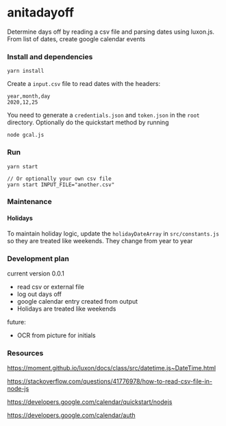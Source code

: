 # anitadayoff
Determine days off by reading a csv file and parsing dates using luxon.js. From list of dates, create google calendar events

### Install and dependencies
```
yarn install
```

Create a `input.csv` file to read dates with the headers:
```
year,month,day
2020,12,25
```


You need to generate a `credentials.json` and `token.json` in the `root` directory.
Optionally do the quickstart method by running
```
node gcal.js
```

### Run


```
yarn start

// Or optionally your own csv file
yarn start INPUT_FILE="another.csv"
```

### Maintenance
#### Holidays
To maintain holiday logic, update the `holidayDateArray` in `src/constants.js` so they are treated
like weekends. They change from year to year

### Development plan
current version 0.0.1
- read csv or external file
- log out days off
- google calendar entry created from output
- Holidays are treated like weekends

future:
- OCR from picture for initials


### Resources
https://moment.github.io/luxon/docs/class/src/datetime.js~DateTime.html

https://stackoverflow.com/questions/41776978/how-to-read-csv-file-in-node-js

https://developers.google.com/calendar/quickstart/nodejs

https://developers.google.com/calendar/auth

